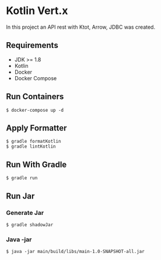 # Kotlin Vert.x

In this project an API rest with Ktot, Arrow, JDBC was created.

## Requirements

* JDK >= 1.8
* Kotlin
* Docker
* Docker Compose

## Run Containers
```shell
$ docker-compose up -d
```

## Apply Formatter
```shell
$ gradle formatKotlin
$ gradle lintKotlin
```

## Run With Gradle
```shell
$ gradle run
```

## Run Jar

### Generate Jar 
```shell
$ gradle shadowJar
```

### Java -jar
```shell
$ java -jar main/build/libs/main-1.0-SNAPSHOT-all.jar
```